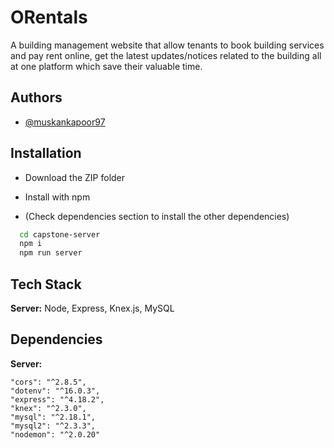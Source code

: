 
# ORentals

A building management website that allow tenants to book building services and pay rent online, get the latest updates/notices related to the building all at one platform which save their valuable time.



## Authors

- [@muskankapoor97](https://github.com/muskankapoor97)


## Installation

- Download the ZIP folder

- Install with npm

- (Check dependencies section to install the other dependencies)



```bash
  cd capstone-server
  npm i
  npm run server
```
    
## Tech Stack

**Server:** 
Node, Express, Knex.js, MySQL




## Dependencies

**Server:** 

    "cors": "^2.8.5",
    "dotenv": "^16.0.3",
    "express": "^4.18.2",
    "knex": "^2.3.0",
    "mysql": "^2.18.1",
    "mysql2": "^2.3.3",
    "nodemon": "^2.0.20"

